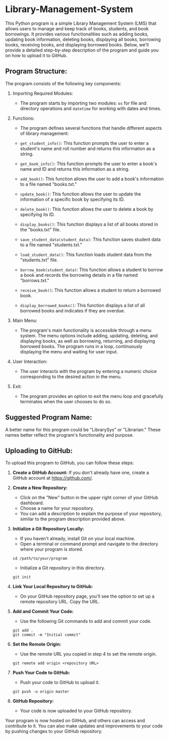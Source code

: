 # Library-Management-System

This Python program is a simple Library Management System (LMS) that allows users to manage and keep track of books, students, and book borrowings. It provides various functionalities such as adding books, updating book information, deleting books, displaying all books, borrowing books, receiving books, and displaying borrowed books. Below, we'll provide a detailed step-by-step description of the program and guide you on how to upload it to GitHub.

## Program Structure:

The program consists of the following key components:

1. Importing Required Modules:
   - The program starts by importing two modules: `os` for file and directory operations and `datetime` for working with dates and times.

2. Functions:
   - The program defines several functions that handle different aspects of library management:

   - `get_student_info()`: This function prompts the user to enter a student's name and roll number and returns this information as a string.

   - `get_book_info()`: This function prompts the user to enter a book's name and ID and returns this information as a string.

   - `add_book()`: This function allows the user to add a book's information to a file named "books.txt."

   - `update_book()`: This function allows the user to update the information of a specific book by specifying its ID.

   - `delete_book()`: This function allows the user to delete a book by specifying its ID.

   - `display_books()`: This function displays a list of all books stored in the "books.txt" file.

   - `save_student_data(student_data)`: This function saves student data to a file named "students.txt."

   - `load_student_data()`: This function loads student data from the "students.txt" file.

   - `borrow_book(student_data)`: This function allows a student to borrow a book and records the borrowing details in a file named "borrows.txt."

   - `receive_book()`: This function allows a student to return a borrowed book.

   - `display_borrowed_books()`: This function displays a list of all borrowed books and indicates if they are overdue.

3. Main Menu:
   - The program's main functionality is accessible through a menu system. The menu options include adding, updating, deleting, and displaying books, as well as borrowing, returning, and displaying borrowed books. The program runs in a loop, continuously displaying the menu and waiting for user input.

4. User Interaction:
   - The user interacts with the program by entering a numeric choice corresponding to the desired action in the menu.

5. Exit:
   - The program provides an option to exit the menu loop and gracefully terminates when the user chooses to do so.

## Suggested Program Name:
A better name for this program could be "LibrarySys" or "Librarian." These names better reflect the program's functionality and purpose.

## Uploading to GitHub:

To upload this program to GitHub, you can follow these steps:

1. **Create a GitHub Account:**
   If you don't already have one, create a GitHub account at https://github.com/.

2. **Create a New Repository:**
   - Click on the "New" button in the upper right corner of your GitHub dashboard.
   - Choose a name for your repository.
   - You can add a description to explain the purpose of your repository, similar to the program description provided above.

3. **Initialize a Git Repository Locally:**
   - If you haven't already, install Git on your local machine.
   - Open a terminal or command prompt and navigate to the directory where your program is stored.

   ```shell
   cd /path/to/your/program
   ```

   - Initialize a Git repository in this directory.

   ```shell
   git init
   ```

4. **Link Your Local Repository to GitHub:**
   - On your GitHub repository page, you'll see the option to set up a remote repository URL. Copy the URL.

5. **Add and Commit Your Code:**
   - Use the following Git commands to add and commit your code.

   ```shell
   git add .
   git commit -m "Initial commit"
   ```

6. **Set the Remote Origin:**
   - Use the remote URL you copied in step 4 to set the remote origin.

   ```shell
   git remote add origin <repository URL>
   ```

7. **Push Your Code to GitHub:**
   - Push your code to GitHub to upload it.

   ```shell
   git push -u origin master
   ```

8. **GitHub Repository:**
   - Your code is now uploaded to your GitHub repository.

Your program is now hosted on GitHub, and others can access and contribute to it. You can also make updates and improvements to your code by pushing changes to your GitHub repository.
